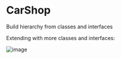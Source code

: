 # CarShop
Build hierarchy from classes and interfaces

Extending with more classes and interfaces:

![image](https://user-images.githubusercontent.com/81368587/181616574-dd3daed6-a9a1-460d-b2c4-8183a57d44a3.png)



